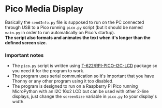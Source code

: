 # Pico Media Display
Basically the ``sendInfo.py`` file is supposed to run on the PC connected through USB to a Pico running ``pico.py`` script (but it should be named ``main.py`` in order to run automatically on Pico's startup).<br>
**The script also formats and animates the text when it's longer than the defined screen size.**
### Important notes
- The ``pico.py`` script is written using [T-622/RPI-PICO-I2C-LCD](https://github.com/T-622/RPI-PICO-I2C-LCD) package so you need it for the program to work.
- The program uses serial communication so it's important that you have Thonny or any other program using it too disabled.
- The program is designed to run on a Raspberry Pi Pico running MicroPython with an I2C 16x2 LCD but can be used with other 2-line displays, just change the ``screenSize`` variable in ``pico.py`` to your display's width.
